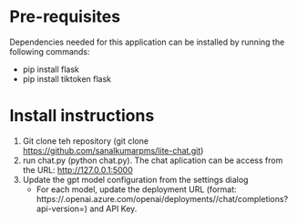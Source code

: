 # Pre-requisites
Dependencies needed for this application can be installed by running the following commands:
- pip install flask
- pip install tiktoken
 flask
# Install instructions
1) Git clone teh repository (git clone https://github.com/sanalkumarpms/lite-chat.git)
2) run chat.py (python chat.py). The chat aplication can be access from the URL: http://127.0.0.1:5000
3) Update the gpt model configuration from the settings dialog
   - For each model, update the deployment URL (format: https://<res-url>.openai.azure.com/openai/deployments/<deployment>/chat/completions?api-version=<version>) and API Key.
